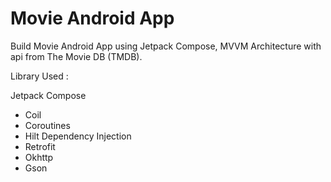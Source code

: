 # Movie Android App

Build Movie Android App using Jetpack Compose, MVVM Architecture with api from The Movie DB (TMDB).

Library Used :

Jetpack Compose
- Coil
- Coroutines
- Hilt Dependency Injection
- Retrofit
- Okhttp
- Gson

